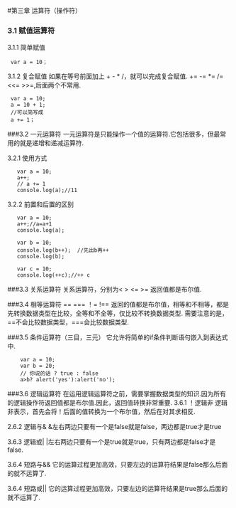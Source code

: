 #第三章 运算符（操作符）
### 3.1 赋值运算符
3.1.1 简单赋值
 
     var a = 10；

3.1.2 复合赋值
如果在等号前面加上 + - * /，就可以完成复合赋值. += -= *= /= <<= >>=,后面两个不常用.

     var a = 10;
     a = 10 + 1;
     //可以简写成
     a += 1；

###3.2 一元运算符
一元运算符是只能操作一个值的运算符.它包括很多，但最常用的就是递增和递减运算符.

3.2.1 使用方式
 
       var a = 10;
       a++;
       // a += 1
       console.log(a);//11

3.2.2 前置和后置的区别
    
       var a = 10;
       a++;//a=a+1
       console.log(a);

       var b = 10;
       console.log(b++);  //先出b再++
       console.log(b);

       var c = 10;
       console.log(++c);//++ c

###3.3 关系运算符
关系运算符，分别为< > <= >= 返回值都是布尔值.

###3.4 相等运算符
==  ===  ！=  !==  返回的值都是布尔值，相等和不相等，都是先转换数据类型在比较，全等和不全等，仅比较不转换数据类型.
需要注意的是，==不会比较数据类型，===会比较数据类型.

###3.5 条件运算符（三目，三元）
它允许将简单的if条件判断语句嵌入到表达式中.
       
        var a = 10;
        var b = 20;
        // 你说的话 ? true : false
        a>b? alert('yes'):alert('no');

###3.6 逻辑运算符
在运用逻辑运算符之前，需要掌握数据类型的知识.因为所有的逻辑操作符返回值都是布尔值.因此，返回值转换非常重要.
3.6.1 ！逻辑非
逻辑非表示，首先会将！后面的值转换为一个布尔值，然后在对其求相反.

2.6.2 逻辑与&
&左右两边只要有一个是false就是false，两边都是true才是true

3.6.3 逻辑或|
|左右两边只要有一个是true就是true，只有两边都是false才是false.

3.6.4 短路与&&
它的运算过程更加高效，只要左边的运算符结果是false那么后面的就不运算了.

3.6.4 短路或||
它的运算过程更加高效，只要左边的运算符结果是true那么后面的就不运算了.